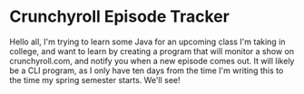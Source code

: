 # Crunchyroll Episode Tracker
Hello all, I'm trying to learn some Java for an upcoming class I'm taking in college, and want to learn by creating a program that will monitor a show on crunchyroll.com, and notify you when a new episode comes out. It will likely be a CLI program, as I only have ten days from the time I'm writing this to the time my spring semester starts. We'll see!
